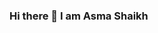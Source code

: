 ### Hi there 👋 I am Asma Shaikh

<!--
**Asmashaikh2258216/Asmashaikh2258216** is a ✨ _special_ ✨ repository because its `README.md` (this file) appears on your GitHub profile.

Here are some ideas to get you started:

- 🔭 I’m currently working on Vs Code
- 🌱 I’m currently learning Web development, HTML, CSS, JS, ES6
- 👯 I’m looking to collaborate on Web Devlopment
- 🤔 I’m looking for help with ...
- 💬 Ask me about ...
- 📫 How to reach me: ...
- 😄 Pronouns: ...
- ⚡ Fun fact: i love to design websites
-->

